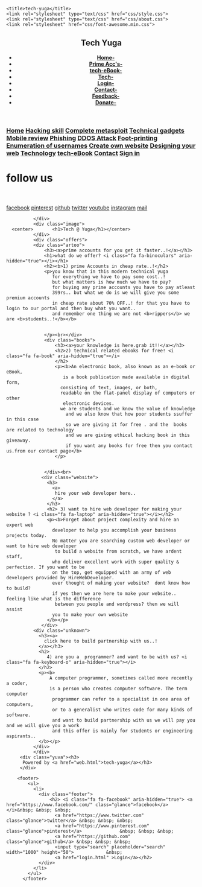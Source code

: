 
<!DOCTYPE html>
<html lang="en">
<head>

    <title>tech-yuga</title>
	<link rel="stylesheet" type="text/css" href="css/style.css">
	<link rel="stylesheet" type="text/css" href="css/about.css">
	<link rel="stylesheet" href="css/font-awesome.min.css">
  <meta charset="UTF-8">
  <meta name="viewport" content="width=device-width, initial-scale=1.0">
  <meta http-equiv="X-UA-Compatible" content="ie=edge">
</head>
<body>
	<header>
		<div class="container">
			<h2 class="logo">Tech Yuga</h2>
			<nav>
				<ul><b>
					<li><a href="actual.html">Home-<i class="fa fa-home" aria-hidden="true"></i></a></li>
					<li><a href="login.html">Prime Acc's-<i class="fa fa-user-secret" aria-hidden="true"></i></a></li>
                    <li>  <a href="ebook.html">tech-eBook-<i class="fa fa-file-pdf-o" aria-hidden="true"></i></a></li>
                    <li> <a href="tech.html" class="item">Tech-<i class="fa fa-android" aria-hidden="true"></i>
                    </a></li>
                    <li><a href="login.html" class="pef">Login-<i class="fa fa-eye" aria-hidden="true"></i></a></li>
                   <li><a href="about.html" class="merito">Contact-<i class="fa fa-address-book" aria-hidden="true"></i>
                   </a></li>
                        <li> <a href="report.html">Feedback-<i class="fa fa-comments" aria-hidden="true"></i></a></li>
                  <li>  <a href="donate.html">Donate-<i class="fa fa-inr" aria-hidden="true"></i></a></li>
              </b>   </ul></nav></div>
			</nav>
		</div>
    </header>
    <h3>
        <div class="list">
               <a href="actual.html" class="active">Home</a>
                <a href="#"> Hacking skill</a>
                <a href="#">Complete metasploit</a>
                <a href="gadgets.html">Technical   gadgets</a>
                <a href="mobile.html">Mobile review</a>
                <a href="#">Phishing</a>
                <a href="#">DDOS Attack</a>
                <a href="#">Foot-printing</a>
                <a href="#">Enumeration of usernames</a>
                <a href="#">Create own website</a>
                <a href="#">Designing your web</a>
                <a href="#">Technology</a>
                <a href="#">tech-eBook</a>
                <a href="#">Contact</a>
                <a href="#">Sign in</a>
        </div></h3>  
        <div class="icons">
            <h1>follow us</h1><br><br>
            <a href="https://www.facebook.com/yuvaraghav1503" class="facebook"><i class="fa fa-facebook-official" aria-hidden="true"></i> facebook</a>
            <a href="#" class="pinterest"><i class="fa fa-pinterest-square" aria-hidden="true"></i>  pinterest</a>
            <a href="#" class="github"><i class="fa fa-github-square" aria-hidden="true"></i> github</a>
            <a href="#" class="twitter"><i class="fa fa-twitter-square" aria-hidden="true"></i> twitter</a>
            <a href="#" class="yt"><i class="fa fa-youtube-square" aria-hidden="true"></i>
               youtube</a>
              <a href="#" class="instagram"><i class="fa fa-instagram" aria-hidden="true"></i> instagram</a>
              <a href="#" class="gmail"><i class="fa fa-envelope" aria-hidden="true"></i> mail</a>
    
              </div>
              <div class="image">
      <center>       <h1>Tech @ Yuga</h1></center>
              </div>
              <div class="offers">
              <div class="artoo">
                  <h3><a>prime accounts for you get it faster..!</a></h3>
                  <h1>what do we offer? <i class="fa fa-binoculars" aria-hidden="true"></i></h1>
                  <h2><b>1) prime Accounts in cheap rate..!</h2>
                  <p>you know that in this modern technical yuga
                     for everything we have to pay some cost..!
                     but what matters is how much we have to pay?
                     for buying any prime accounts you have to pay atleast
                     399rs.. but what we do is we will give you some premium accounts
                     in cheap rate about 70% OFF..! for that you have to login to our portal and then buy what you want..
                     and remember one thing we are not <b>rippers</b> we are <b>students..!</b></b>

                
                  </p><br></div>
                  <div class="books">
                      <h3><a>your knowledge is here.grab it!!</a></h3>
                      <h2>2) technical related ebooks for free! <i class="fa fa-book" aria-hidden="true"></i>
                      </h2>
                      <p><b>An electronic book, also known as an e-book or eBook,
                         is a book publication made available in digital form, 
                        consisting of text, images, or both, 
                        readable on the flat-panel display of computers or other
                         electronic devices. 
                        we are students and we know the value of knowledge 
                          and we also know that how poor students ssuffer in this case 
                          so we are giving it for free . and the  books are related to technology
                          and we are giving ethical hacking book in this giveaway.
                          if you want any books for free then you contact us.from our contact page</b>
                      </p>


                  </div><br>
                 <div class="website">
                   <h3>
                     <a>
                      hire your web developer here..
                     </a>
                   </h3>
                   <h2> 3) want to hire web developer for making your website ? <i class="fa fa-laptop" aria-hidden="true"></i></h2>
                   <p><b>Forget about project complexity and hire an expert web 
                     developer to help you accomplish your business projects today. 
                     No matter you are searching custom web developer or want to hire web developer
                      to build a website from scratch, we have ardent staff, 
                     who deliver excellent work with super quality & perfection. If you want to be 
                     on the top, get equipped with an army of web developers provided by HireWebDeveloper.
                     ever thought of making your website?  dont know how to build? 
                     if yes then we are here to make your website.. feeling like what is the difference
                      between you people and wordpress? then we will assist
                     you to make your own website
                   </b></p>
                 </div> 
              <div class="unknown">
                <h3><a>
                  click here to build partnership with us..!
                </a></h3>
                <h2>
                   4) are you a  programmer? and want to be with us? <i class="fa fa-keyboard-o" aria-hidden="true"></i>
                </h2>
                <p><b>
                    A computer programmer, sometimes called more recently a coder, 
                    is a person who creates computer software. The term computer
                     programmer can refer to a specialist in one area of computers, 
                     or to a generalist who writes code for many kinds of software.
                     and want to build partnership with us we will pay you and we will give you a work
                     and this offer is mainly for students or engineering aspirants..
                </b></p>
              </div>
              </div>
         <div class="yuva"><h3>
          Powered by <a href="web.html">tech-yuga</a></h3>
         </div>     
         
        <footer>
            <ul>
              <li>
                <div class="footer">
                    <h2> <i class="fa fa-facebook" aria-hidden="true"> <a href="https://www.facebook.com/" class="glance">facebook</a> </i>&nbsp; &nbsp; &nbsp;
                      <a href="https://www.twitter.com" class="glance">twitter</a> &nbsp; &nbsp; &nbsp;
                      <a href="https://www.pinterest.com" class="glance">pinterest</a>              &nbsp; &nbsp; &nbsp;
                      <a href="https://github.com" class="glance">github</a> &nbsp; &nbsp; &nbsp;
                      <input type="search" placeholder="search" width="1000" height="50">            &nbsp;
                      <a href="login.html" >Login</a></h2>
                </div>
              </li>
            </ul>
          </footer>
